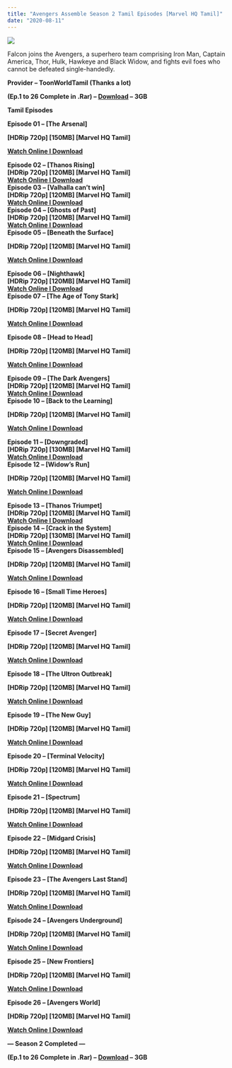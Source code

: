 ```yaml
---
title: "Avengers Assemble Season 2 Tamil Episodes [Marvel HQ Tamil]"
date: "2020-08-11"
---
```


[![](https://1.bp.blogspot.com/-4nhsFzASzxY/XyZPubIWDwI/AAAAAAAABD4/qn4F_YurEz8_Q0Z16mPGxOnpKeylrjwDwCLcBGAsYHQ/d/81apXZh9TrL._RI_.jpg)](https://1.bp.blogspot.com/-4nhsFzASzxY/XyZPubIWDwI/AAAAAAAABD4/qn4F_YurEz8_Q0Z16mPGxOnpKeylrjwDwCLcBGAsYHQ/s1600/81apXZh9TrL._RI_.jpg)

Falcon joins the Avengers, a superhero team comprising Iron Man, Captain America, Thor, Hulk, Hawkeye and Black Widow, and fights evil foes who cannot be defeated single-handedly.

**Provider – ToonWorldTamil (Thanks a lot)**

****(Ep.1 to 26 Complete in .Rar) – [Download](http://gestyy.com/ewEJbs) – 3GB****

**Tamil Episodes**

**Episode 01 – \[The Arsenal\]**

**\[HDRip 720p\] \[150MB\] \[Marvel HQ Tamil\]**

**[Watch Online I Download](https://drive.google.com/file/d/1HgHflG_qWaW99YEOtI701d_n5q91Wj3-/view?usp=sharing)**

**Episode 02 – \[Thanos Rising\]**   
**\[HDRip 720p\] \[120MB\] \[Marvel HQ Tamil\]**  
**[Watch Online I Download](https://drive.google.com/file/d/15GwsFmGnxLmzFKNg5fvDqJymRBhL44qR/view?usp=sharing)**  
**Episode 03 – \[Valhalla can’t win\]**  
**\[HDRip 720p\] \[120MB\] \[Marvel HQ Tamil\]**  
**[Watch Online I Download](https://drive.google.com/file/d/10nkl8DpZKR4DXhsa7ZIP9a-97SkgoR5s/view?usp=sharing)**  
**Episode 04 – \[Ghosts of Past\]**  
**\[HDRip 720p\] \[120MB\] \[Marvel HQ Tamil\]**  
**[Watch Online I Download](https://drive.google.com/file/d/1kvyUZMGyIuaj5RtkBzaURN1I8WM04WvH/view?usp=sharing)**  
**Episode 05 – \[Beneath the Surface\]**

**\[HDRip 720p\] \[120MB\] \[Marvel HQ Tamil\]**

**[Watch Online I Download](https://drive.google.com/file/d/1wYJO5azy-GbA4mvdVLrEPMwg3KwvZgp1/view?usp=sharing)**

**Episode 06 – \[Nighthawk\]**  
**\[HDRip 720p\] \[120MB\] \[Marvel HQ Tamil\]**  
**[Watch Online I Download](https://drive.google.com/file/d/1b2uSECc3ZlB08KJ9jAzI9Cz827cz49bF/view?usp=sharing)**  
**Episode 07 – \[The Age of Tony Stark\]**

**\[HDRip 720p\] \[120MB\] \[Marvel HQ Tamil\]**

**[Watch Online I Download](https://drive.google.com/file/d/1YPSVBFbndhtJGQnLoesmkG3HajB5jnPE/view?usp=sharing)**

**Episode 08 – \[Head to Head\]**

**\[HDRip 720p\] \[120MB\] \[Marvel HQ Tamil\]**

**[Watch Online I Download](https://drive.google.com/file/d/1_XQ3g53uxUMxVBQg6abguYhOwb2cS-8b/view?usp=sharing)**

**Episode 09 – \[The Dark Avengers\]**  
**\[HDRip 720p\] \[120MB\] \[Marvel HQ Tamil\]**  
**[Watch Online I Download](https://drive.google.com/file/d/1baXAX9cTGNugxtfj5ccstzRre2mayltD/view?usp=sharing)**  
**Episode 10 – \[Back to the Learning\]**

**\[HDRip 720p\] \[120MB\] \[Marvel HQ Tamil\]**

**[Watch Online I Download](https://drive.google.com/file/d/1rJFUg85WCg7EIMO5lo3NGaeNK2cWE7iV/view?usp=sharing)**

**Episode 11 – \[Downgraded\]**  
**\[HDRip 720p\] \[130MB\] \[Marvel HQ Tamil\]**  
**[Watch Online I Download](https://drive.google.com/file/d/1q8N9Vq49Evw1xB6rOgEcBgUmUP1He48V/view?usp=sharing)**  
**Episode 12 – \[Widow’s Run\]**

**\[HDRip 720p\] \[120MB\] \[Marvel HQ Tamil\]**

**[Watch Online I Download](https://drive.google.com/file/d/1xbeB50-1VSGzaEhN48sW1L_Pa1dG8oMH/view?usp=sharing)**

**Episode 13 – \[Thanos Triumpet\]**  
**\[HDRip 720p\] \[120MB\] \[Marvel HQ Tamil\]**  
**[Watch Online I Download](https://drive.google.com/file/d/1CTFJT4R02ZcYOqjM3crxt7kN5TUZbOjo/view?usp=sharing)**  
**Episode 14 – \[Crack in the System\]**  
**\[HDRip 720p\] \[130MB\] \[Marvel HQ Tamil\]**  
**[Watch Online I Download](https://drive.google.com/file/d/1OaI-jlgWV2DynE5cSm1ameoZR5LCXB7H/view?usp=sharing)**  
**Episode 15 – \[Avengers Disassembled\]**

**\[HDRip 720p\] \[120MB\] \[Marvel HQ Tamil\]**

**[Watch Online I Download](https://drive.google.com/file/d/1PC86XVTBnw1a5WtEk35aQD40VgzKBqcH/view?usp=sharing)**

**Episode 16 – \[Small Time Heroes\]**

**\[HDRip 720p\] \[120MB\] \[Marvel HQ Tamil\]**

**[Watch Online I Download](https://drive.google.com/file/d/1lDeDjDQPMfBB7N7bwmHDfza7H8vDrGp3/view?usp=sharing)**

**Episode 17 – \[Secret Avenger\]**

**\[HDRip 720p\] \[120MB\] \[Marvel HQ Tamil\]**

**[Watch Online I Download](https://drive.google.com/file/d/1DZJiRCchDQ1XHj8Y213_ALa_gxx5lJun/view?usp=sharing)**

**Episode 18 – \[The Ultron Outbreak\]**

**\[HDRip 720p\] \[120MB\] \[Marvel HQ Tamil\]**

**[Watch Online I Download](https://drive.google.com/file/d/1iWgvsRXqu-LrLivSEnrWV4H1f4qug1n-/view?usp=sharing)**

**Episode 19 – \[The New Guy\]**

**\[HDRip 720p\] \[120MB\] \[Marvel HQ Tamil\]**

**[Watch Online I Download](https://drive.google.com/file/d/1Ke1QoyXOMkkhZSfrObaZ9oJAKuK-NAiZ/view?usp=sharing)**

**Episode 20 – \[Terminal Velocity\]**

**\[HDRip 720p\] \[120MB\] \[Marvel HQ Tamil\]**

**[Watch Online I Download](https://drive.google.com/file/d/1uoH6irsMdhAui6eDczEaN-DaPwEc8avP/view?usp=sharing)**

**Episode 21 – \[Spectrum\]**

**\[HDRip 720p\] \[120MB\] \[Marvel HQ Tamil\]**

**[Watch Online I Download](https://drive.google.com/file/d/1W-4bSm3CnPUpBq1V9xoVfUWKoEbBZZIU/view?usp=sharing)**

**Episode 22 – \[Midgard Crisis\]**

**\[HDRip 720p\] \[120MB\] \[Marvel HQ Tamil\]**

**[Watch Online I Download](https://drive.google.com/file/d/183q6Xsm9Fw2Byz4UT8-ug8h6uCqz_lQw/view?usp=sharing)**

**Episode 23 – \[The Avengers Last Stand\]**

**\[HDRip 720p\] \[120MB\] \[Marvel HQ Tamil\]**

**[Watch Online I Download](https://drive.google.com/file/d/1PovuUc65MEHmTg_2a8cIBgLWBjhUkpIO/view?usp=sharing)**

**Episode 24 – \[Avengers Underground\]**

**\[HDRip 720p\] \[120MB\] \[Marvel HQ Tamil\]**

**[Watch Online I Download](https://drive.google.com/file/d/1DCqYW9m62fJ-sf3pXDChtw1PX7I7wSIw/view?usp=sharing)**

**Episode 25 – \[New Frontiers\]**

**\[HDRip 720p\] \[120MB\] \[Marvel HQ Tamil\]**

**[Watch Online I Download](https://drive.google.com/file/d/11BR95CZDZ3az0qlWTlJYKrYpQNd3Xwv9/view?usp=sharing)**

**Episode 26 – \[Avengers World\]**

**\[HDRip 720p\] \[120MB\] \[Marvel HQ Tamil\]**

**[Watch Online I Download](https://drive.google.com/file/d/131Dozb1Py532VOjnATOy2bcaI5mbR6-c/view?usp=sharing)**

**— Season 2 Completed —**

****(Ep.1 to 26 Complete in .Rar) – [Download](http://gestyy.com/ewEJbs) – 3GB****
